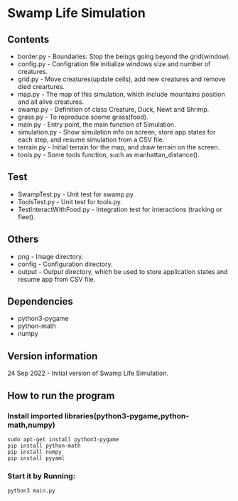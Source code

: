 # Swamp Life Simulation
## Contents
- border.py - Boundaries: Stop the beings going beyond the grid(window).
- config.py	- Configration file initialize windows size and number of creatures.
- grid.py - Move creatures(update cells), add new creatures and remove died creartures.
- map.py - The map of this simulation, which include mountains position and all alive creatures.
- swamp.py - Definition of class Creature, Duck, Newt and Shrimp.
- grass.py - 	To reproduce soome grass(food).
- main.py - Entry point, the main function of Simulation.
- simulation.py - Show simulation info on screen, store app states for each step, and resume simulation from a CSV file.
- terrain.py - Initial terrain for the map, and draw terrain on the screen.
- tools.py - Some tools function, such as manhattan_distance().
## Test
- SwampTest.py - Unit test for swamp.py.
- ToolsTest.py - Unit test for tools.py.
- TestInteractWithFood.py - Integration test for interactions (tracking or fleet).
## Others
- png - Image directory. 				
- config - Configuration directory.
- output - Output directory, which be used to store application states and resume app from CSV file.
## Dependencies
- python3-pygame
- python-math
- numpy
## Version information
24 Sep 2022 - Initial version of Swamp Life Simulation.
## How to run the program
### Install imported libraries(python3-pygame,python-math,numpy)
```
sudo apt-get install python3-pygame
pip install python-math
pip install numpy
pip install pyyaml
```
### Start it by Running:
```
python3 main.py
```
